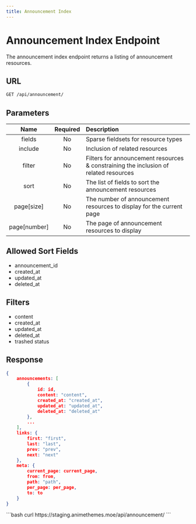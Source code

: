```yaml
---
title: Announcement Index
---
```


<Block>

# Announcement Index Endpoint

The announcement index endpoint returns a listing of announcement resources.

## URL

```sh
GET /api/announcement/
```

## Parameters

| Name         | Required | Description                                                                          |
| :----------: | :------: | :----------------------------------------------------------------------------------- |
| fields       | No       | Sparse fieldsets for resource types                                                  |
| include      | No       | Inclusion of related resources                                                       |
| filter       | No       | Filters for announcement resources & constraining the inclusion of related resources |
| sort         | No       | The list of fields to sort the announcement resources                                |
| page[size]   | No       | The number of announcement resources to display for the current page                 |
| page[number] | No       | The page of announcement resources to display                                        |

## Allowed Sort Fields

* announcement_id
* created_at
* updated_at
* deleted_at

## Filters

* content
* created_at
* updated_at
* deleted_at
* trashed status

## Response

```json
{
    announcements: [
        {
            id: id,
            content: "content",
            created_at: "created_at",
            updated_at: "updated_at",
            deleted_at: "deleted_at"
        },
        ...
    ],
    links: {
        first: "first",
        last: "last",
        prev: "prev",
        next: "next"
    },
    meta: {
        current_page: current_page,
        from: from,
        path: "path",
        per_page: per_page,
        to: to
    }
}
```

<Example>

<CURL>
```bash
curl https://staging.animethemes.moe/api/announcement/
```
</CURL>

</Example>

</Block>
